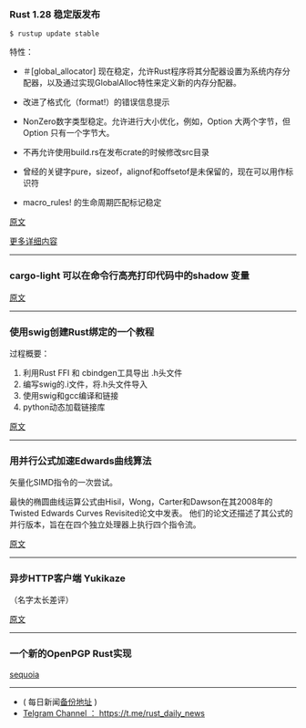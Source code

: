 ### Rust 1.28 稳定版发布

`$ rustup update stable`

特性：

-  ＃[global_allocator] 现在稳定，允许Rust程序将其分配器设置为系统内存分配器，以及通过实现GlobalAlloc特性来定义新的内存分配器。

- 改进了格式化（format!）的错误信息提示

- NonZero数字类型稳定。允许进行大小优化，例如，Option <u8>大两个字节，但Option <NonZeroU8>只有一个字节大。

- 不再允许使用build.rs在发布crate的时候修改src目录

-  曾经的关键字pure，sizeof，alignof和offsetof是未保留的，现在可以用作标识符

- macro_rules! 的生命周期匹配标记稳定


[原文](https://blog.rust-lang.org/2018/08/02/Rust-1.28.html)

[更多详细内容](https://github.com/rust-lang/rust/blob/master/RELEASES.md#version-1280-2018-08-02)

---

### cargo-light 可以在命令行高亮打印代码中的shadow 变量

[原文](https://www.reddit.com/r/rust/comments/940jtb/cargolight_a_cargo_subcommand_that_finds_shadowed/)

---

### 使用swig创建Rust绑定的一个教程

过程概要：

1. 利用Rust FFI  和 cbindgen工具导出 .h头文件
2. 编写swig的.i文件，将.h头文件导入
3. 使用swig和gcc编译和链接
4. python动态加载链接库

[原文](https://blog.jonharrington.org/rust-and-swig/)

---

### 用并行公式加速Edwards曲线算法

矢量化SIMD指令的一次尝试。

最快的椭圆曲线运算公式由Hisil，Wong，Carter和Dawson在其2008年的Twisted Edwards Curves Revisited论文中发表。 他们的论文还描述了其公式的并行版本，旨在在四个独立处理器上执行四个指令流。

[原文](https://medium.com/@hdevalence/accelerating-edwards-curve-arithmetic-with-parallel-formulas-ac12cf5015be)

---

### 异步HTTP客户端 Yukikaze

（名字太长差评）

[原文](https://www.reddit.com/r/rust/comments/93x0jj/yukikaze_a_way_to_async_http_client/)

---

### 一个新的OpenPGP Rust实现

[sequoia](https://sequoia-pgp.org/)

---

- ( 每日新闻[备份地址](https://github.com/RustStudy/rust_daily_news) )
- [Telgram Channel ： https://t.me/rust_daily_news ](https://t.me/rust_daily_news )
